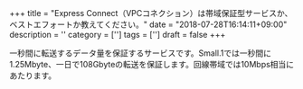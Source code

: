 +++
title = "Express Connect（VPCコネクション）は帯域保証型サービスか、ベストエフォートか教えてください。"
date = "2018-07-28T16:14:11+09:00"
description = ''
category = ['']
tags = ['']
draft = false
+++

一秒間に転送するデータ量を保証するサービスです。Small.1では一秒間に1.25Mbyte、一日で108Gbyteの転送を保証します。回線帯域では10Mbps相当にあたります。
